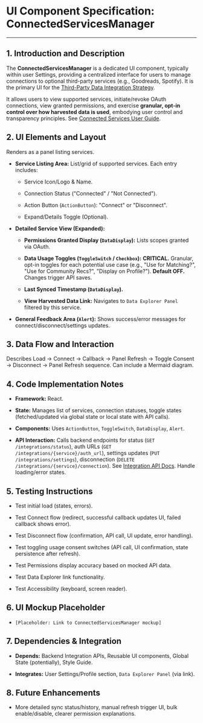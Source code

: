 # UI Component Specification: ConnectedServicesManager

---

## 1. Introduction and Description

The **ConnectedServicesManager** is a dedicated UI component, typically within user Settings, providing a centralized interface for users to manage connections to optional third-party services (e.g., Goodreads, Spotify). It is the primary UI for the [Third-Party Data Integration Strategy](../../architecture/data_integration_strategy.md).

It allows users to view supported services, initiate/revoke OAuth connections, view granted permissions, and exercise **granular, opt-in control over how harvested data is used**, embodying user control and transparency principles. See [Connected Services User Guide](../../guides/user_guides/connected_services_guide.md).

## 2. UI Elements and Layout

Renders as a panel listing services.

* **Service Listing Area:** List/grid of supported services. Each entry includes:

  * Service Icon/Logo & Name.

  * Connection Status ("Connected" / "Not Connected").

  * Action Button (`ActionButton`): "Connect" or "Disconnect".

  * Expand/Details Toggle (Optional).

* **Detailed Service View (Expanded):**

  * **Permissions Granted Display (`DataDisplay`):** Lists scopes granted via OAuth.

  * **Data Usage Toggles (`ToggleSwitch` / `Checkbox`):** **CRITICAL.** Granular, opt-in toggles for each potential use case (e.g., "Use for Matching?", "Use for Community Recs?", "Display on Profile?"). **Default OFF.** Changes trigger API saves.

  * **Last Synced Timestamp (`DataDisplay`).**

  * **View Harvested Data Link:** Navigates to `Data Explorer Panel` filtered by this service.

* **General Feedback Area (`Alert`):** Shows success/error messages for connect/disconnect/settings updates.

## 3. Data Flow and Interaction

Describes Load -> Connect -> Callback -> Panel Refresh -> Toggle Consent -> Disconnect -> Panel Refresh sequence. Can include a Mermaid diagram.

## 4. Code Implementation Notes

* **Framework:** React.

* **State:** Manages list of services, connection statuses, toggle states (fetched/updated via global state or local state with API calls).

* **Components:** Uses `ActionButton`, `ToggleSwitch`, `DataDisplay`, `Alert`.

* **API Interaction:** Calls backend endpoints for status (`GET /integrations/status`), auth URLs (`GET /integrations/{service}/auth_url`), settings updates (`PUT /integrations/settings`), disconnection (`DELETE /integrations/{service}/connection`). See [Integration API Docs](../../architecture/api/api_endpoints_integrations.md). Handle loading/error states.

## 5. Testing Instructions

* Test initial load (states, errors).

* Test Connect flow (redirect, successful callback updates UI, failed callback shows error).

* Test Disconnect flow (confirmation, API call, UI update, error handling).

* Test toggling usage consent switches (API call, UI confirmation, state persistence after refresh).

* Test Permissions display accuracy based on mocked API data.

* Test Data Explorer link functionality.

* Test Accessibility (keyboard, screen reader).

## 6. UI Mockup Placeholder

* `[Placeholder: Link to ConnectedServicesManager mockup]`

## 7. Dependencies & Integration

* **Depends:** Backend Integration APIs, Reusable UI components, Global State (potentially), Style Guide.

* **Integrates:** User Settings/Profile section, `Data Explorer Panel` (via link).

## 8. Future Enhancements

* More detailed sync status/history, manual refresh trigger UI, bulk enable/disable, clearer permission explanations.
